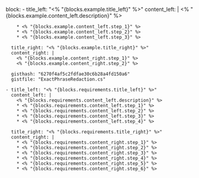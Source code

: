 block:
    - title_left: "<% "{blocks.example.title_left}" %>"
      content_left: |
        <% "{blocks.example.content_left.description}" %> 

        * <% "{blocks.example.content_left.step_1}" %> 
        * <% "{blocks.example.content_left.step_2}" %>
        * <% "{blocks.example.content_left.step_3}" %>

      title_right: "<% "{blocks.example.title_right}" %>"
      content_right: |
        <% "{blocks.example.content_right.step_1}" %>
        <% "{blocks.example.content_right.step_2}" %>

      gisthash: "6270f4af5c2fdfae30c6b28a4fd150a6"
      gistfile: "ExactPhraseRedaction.cs"
      
    - title_left: "<% "{blocks.requirements.title_left}" %>"
      content_left: |
        <% "{blocks.requirements.content_left.description}" %>
        * <% "{blocks.requirements.content_left.step_1}" %>
        * <% "{blocks.requirements.content_left.step_2}" %>
        * <% "{blocks.requirements.content_left.step_3}" %>
        * <% "{blocks.requirements.content_left.step_4}" %>
        
      title_right: "<% "{blocks.requirements.title_right}" %>"
      content_right: |
        * <% "{blocks.requirements.content_right.step_1}" %>
        * <% "{blocks.requirements.content_right.step_2}" %>
        * <% "{blocks.requirements.content_right.step_3}" %>
        * <% "{blocks.requirements.content_right.step_4}" %>
        * <% "{blocks.requirements.content_right.step_5}" %>
        * <% "{blocks.requirements.content_right.step_6}" %>